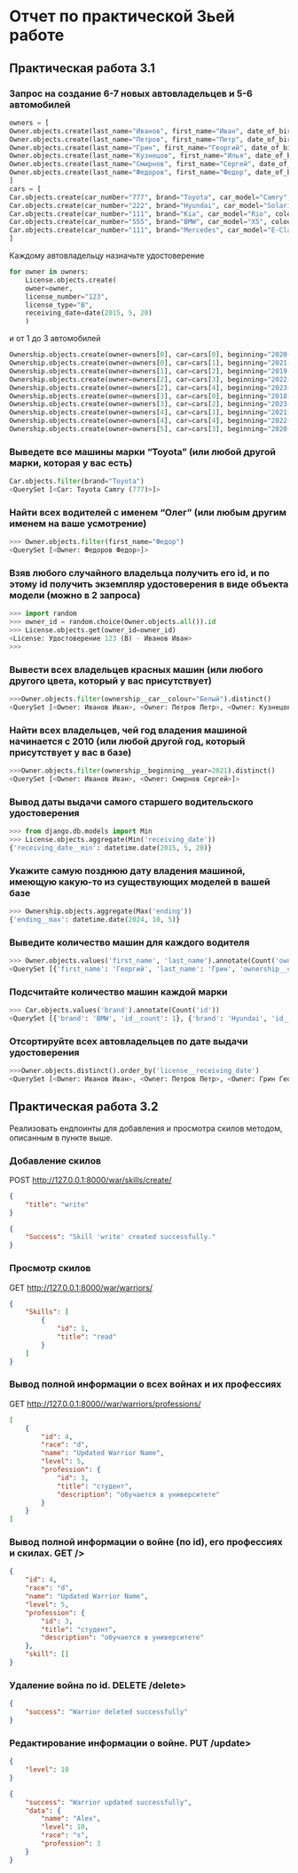 # Отчет по практической 3ьей работе

## Практическая работа 3.1

### Запрос на создание 6-7 новых автовладельцев и 5-6 автомобилей

```python
owners = [
Owner.objects.create(last_name="Иванов", first_name="Иван", date_of_birth="1985-06-15"),
Owner.objects.create(last_name="Петров", first_name="Петр", date_of_birth="1990-09-20"),
Owner.objects.create(last_name="Грин", first_name="Георгий", date_of_birth="2004-09-07"),
Owner.objects.create(last_name="Кузнецов", first_name="Илья", date_of_birth="1978-04-10"),
Owner.objects.create(last_name="Смирнов", first_name="Сергей", date_of_birth="1995-02-18"),
Owner.objects.create(last_name="Федоров", first_name="Федор", date_of_birth="1988-07-30"),
]
cars = [
Car.objects.create(car_number="777", brand="Toyota", car_model="Camry", colour="Белый"),
Car.objects.create(car_number="222", brand="Hyundai", car_model="Solaris", colour="Черный"),
Car.objects.create(car_number="111", brand="Kia", car_model="Rio", colour="Белый"),
Car.objects.create(car_number="555", brand="BMW", car_model="X5", colour="Серый"),
Car.objects.create(car_number="111", brand="Mercedes", car_model="E-Class", colour="Красный"),
]
```

Каждому автовладельцу назначьте удостоверение
```python
for owner in owners:
    License.objects.create(
    owner=owner,
    license_number="123",
    license_type="B",
    receiving_date=date(2015, 5, 20)
    )
```

и от 1 до 3 автомобилей
```python
Ownership.objects.create(owner=owners[0], car=cars[0], beginning="2020-01-01", ending="2024-01-01")
Ownership.objects.create(owner=owners[0], car=cars[1], beginning="2021-03-01")
Ownership.objects.create(owner=owners[1], car=cars[2], beginning="2019-05-15", ending="2023-12-31")
Ownership.objects.create(owner=owners[2], car=cars[3], beginning="2022-06-01")
Ownership.objects.create(owner=owners[2], car=cars[4], beginning="2023-07-15")
Ownership.objects.create(owner=owners[3], car=cars[0], beginning="2018-08-01", ending="2022-08-01")
Ownership.objects.create(owner=owners[3], car=cars[2], beginning="2023-09-01")
Ownership.objects.create(owner=owners[4], car=cars[1], beginning="2021-11-01")
Ownership.objects.create(owner=owners[4], car=cars[4], beginning="2022-12-01")
Ownership.objects.create(owner=owners[5], car=cars[3], beginning="2020-10-01")
```
### Выведете все машины марки “Toyota” (или любой другой марки, которая у вас есть)

```python
Car.objects.filter(brand="Toyota")
<QuerySet [<Car: Toyota Camry (777)>]> 
```

### Найти всех водителей с именем “Олег” (или любым другим именем на ваше усмотрение)

```python
>>> Owner.objects.filter(first_name="Федор")
<QuerySet [<Owner: Федоров Федор>]>
```

### Взяв любого случайного владельца получить его id, и по этому id получить экземпляр удостоверения в виде объекта модели (можно в 2 запроса)

```python
>>> import random
>>> owner_id = random.choice(Owner.objects.all()).id
>>> License.objects.get(owner_id=owner_id)
<License: Удостоверение 123 (B) - Иванов Иван>
>>>
```

### Вывести всех владельцев красных машин (или любого другого цвета, который у вас присутствует)

```python
>>>Owner.objects.filter(ownership__car__colour="Белый").distinct()
<QuerySet [<Owner: Иванов Иван>, <Owner: Петров Петр>, <Owner: Кузнецов Илья>]>
```

### Найти всех владельцев, чей год владения машиной начинается с 2010 (или любой другой год, который присутствует у вас в базе)

```python
>>>Owner.objects.filter(ownership__beginning__year=2021).distinct()
<QuerySet [<Owner: Иванов Иван>, <Owner: Смирнов Сергей>]>
```

### Вывод даты выдачи самого старшего водительского удостоверения

```python
>>> from django.db.models import Min
>>> License.objects.aggregate(Min('receiving_date'))
{'receiving_date__min': datetime.date(2015, 5, 20)}
```

### Укажите самую позднюю дату владения машиной, имеющую какую-то из существующих моделей в вашей базе

```python
>>> Ownership.objects.aggregate(Max('ending'))
{'ending__max': datetime.date(2024, 10, 5)}
```

### Выведите количество машин для каждого водителя

```python
>>> Owner.objects.values('first_name', 'last_name').annotate(Count('ownership__car'))
<QuerySet [{'first_name': 'Георгий', 'last_name': 'Грин', 'ownership__car__count': 2}, {'first_name': 'Иван', 'last_name': 'Иванов', 'ownership__car__count': 2}, {'first_name': 'Илья', 'last_name': 'Кузнецов', 'ownership__car__count': 2}, {'first_name': 'Петр', 'last_name': 'Петров', 'ownership__car__count': 1}, {'first_name': 'Сергей', 'last_name': 'Смирнов', 'ownership__car__count': 2}, {'first_name': 'Федор', 'last_name': 'Федоров', 'ownership__car__count': 1}]>
```

### Подсчитайте количество машин каждой марки

```python
>>> Car.objects.values('brand').annotate(Count('id'))
<QuerySet [{'brand': 'BMW', 'id__count': 1}, {'brand': 'Hyundai', 'id__count': 1}, {'brand': 'Kia', 'id__count': 1}, {'brand': 'Mercedes', 'id__count': 1}, {'brand': 'Toyota', 'id__count': 1}]>
```

### Отсортируйте всех автовладельцев по дате выдачи удостоверения

```python
>>>Owner.objects.distinct().order_by('license__receiving_date')
<QuerySet [<Owner: Иванов Иван>, <Owner: Петров Петр>, <Owner: Грин Георгий>, <Owner: Кузнецов Илья>, <Owner: Смирнов Сергей>, <Owner: Федоров Федор>]>
```

## Практическая работа 3.2
Реализовать ендпоинты для добавления и просмотра скилов методом, описанным в пункте выше.

### Добавление скилов

POST http://127.0.0.1:8000/war/skills/create/

```json
{
    "title": "write"
}
```
```json
{
    "Success": "Skill 'write' created successfully."
}
```

### Просмотр скилов

GET http://127.0.0.1:8000/war/warriors/

```json
{
    "Skills": [
        {
            "id": 1,
            "title": "read"
        }
    ]
}
```
### Вывод полной информации о всех войнах и их профессиях
GET http://127.0.0.1:8000//war/warriors/professions/
```json
[
    {
        "id": 4,
        "race": "d",
        "name": "Updated Warrior Name",
        "level": 5,
        "profession": {
            "id": 3,
            "title": "студент",
            "description": "обучается в университете"
        }
    }
]
```
### Вывод полной информации о войне (по id), его профессиях и скилах. GET />
```json
{
    "id": 4,
    "race": "d",
    "name": "Updated Warrior Name",
    "level": 5,
    "profession": {
        "id": 3,
        "title": "студент",
        "description": "обучается в университете"
    },
    "skill": []
}
```
### Удаление война по id. DELETE /delete>
```json
{
    "success": "Warrior deleted successfully"
}
```
### Редактирование информации о войне. PUT /update>
```json
{
    "level": 10
}
```
```json
{
    "success": "Warrior updated successfully",
    "data": {
        "name": "Alex",
        "level": 10,
        "race": "s",
        "profession": 3
    }
}
```
